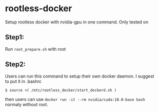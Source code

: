 # rootless-docker
Setup rootless docker with nvidia-gpu in one command.
Only tested on 

Step1:
----
Run ```root_prepare.sh``` with root

Step2:
----
Users can run this command to setup their own docker daemon. I suggest to put it in .bashrc
```
$ source <( /etc/rootless_docker/start_dockerd.sh )
```

then users can use ```docker run -it --rm nvidia/cuda:10.0-base bash``` normaly without root.
